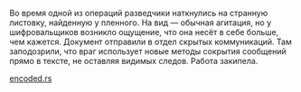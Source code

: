 Во время одной из операций разведчики наткнулись на странную листовку, найденную у пленного. На вид — обычная агитация, но у шифровальщиков возникло ощущение, что она несёт в себе больше, чем кажется. Документ отправили в отдел скрытых коммуникаций. Там заподозрили, что враг использует новые методы сокрытия сообщений прямо в тексте, не оставляя видимых следов. Работа закипела.

[encoded.rs](encoded.rs)
